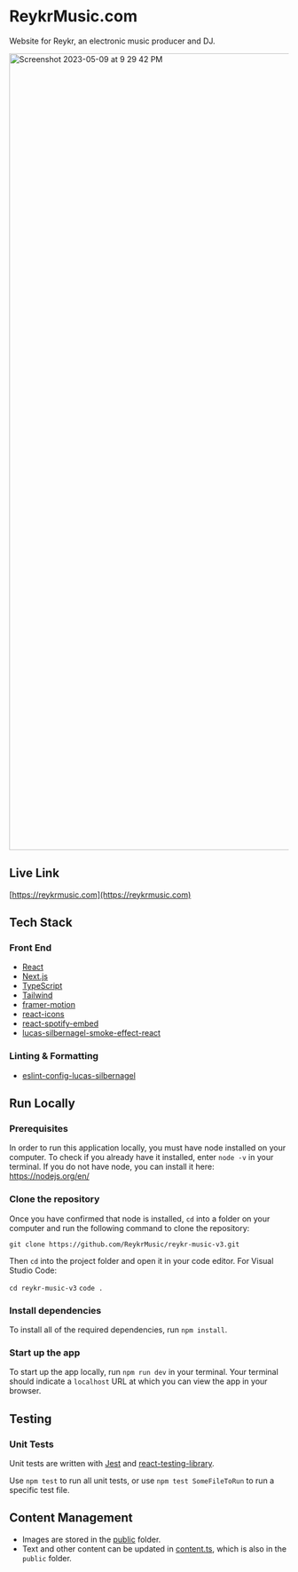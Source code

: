 # ReykrMusic.com

Website for Reykr, an electronic music producer and DJ.

<img width="1436" alt="Screenshot 2023-05-09 at 9 29 42 PM" src="https://github.com/ReykrMusic/reykr-music-v3/assets/57023164/24dd810a-7f46-4c59-a86e-e907ac1aa5c8">

## Live Link

[https://reykrmusic.com](https://reykrmusic.com)

## Tech Stack

### Front End

- [React](https://reactjs.org/)
- [Next.js](https://nextjs.org/)
- [TypeScript](https://www.typescriptlang.org/)
- [Tailwind](https://tailwindcss.com/)
- [framer-motion](https://www.npmjs.com/package/framer-motion)
- [react-icons](https://www.npmjs.com/package/react-icons)
- [react-spotify-embed](https://www.npmjs.com/package/react-spotify-embed)
- [lucas-silbernagel-smoke-effect-react](https://www.npmjs.com/package/lucas-silbernagel-smoke-effect-react)

### Linting & Formatting

- [eslint-config-lucas-silbernagel](https://www.npmjs.com/package/eslint-config-lucas-silbernagel)

## Run Locally

### Prerequisites

In order to run this application locally, you must have node installed on your computer. To check if you already have it installed, enter `node -v` in your terminal. If you do not have node, you can install it here: https://nodejs.org/en/

### Clone the repository

Once you have confirmed that node is installed, `cd` into a folder on your computer and run the following command to clone the repository:

`git clone https://github.com/ReykrMusic/reykr-music-v3.git`

Then `cd` into the project folder and open it in your code editor. For Visual Studio Code:

`cd reykr-music-v3`
`code .`

### Install dependencies

To install all of the required dependencies, run `npm install`.

### Start up the app

To start up the app locally, run `npm run dev` in your terminal. Your terminal should indicate a `localhost` URL at which you can view the app in your browser.

## Testing

### Unit Tests

Unit tests are written with [Jest](https://jestjs.io/) and [react-testing-library](https://testing-library.com/).

Use `npm test` to run all unit tests, or use `npm test SomeFileToRun` to run a specific test file.

## Content Management

- Images are stored in the [public](https://github.com/ReykrMusic/reykr-music-v3/tree/main/public) folder.
- Text and other content can be updated in [content.ts](https://github.com/ReykrMusic/reykr-music-v3/blob/main/public/content.ts), which is also in the `public` folder.
